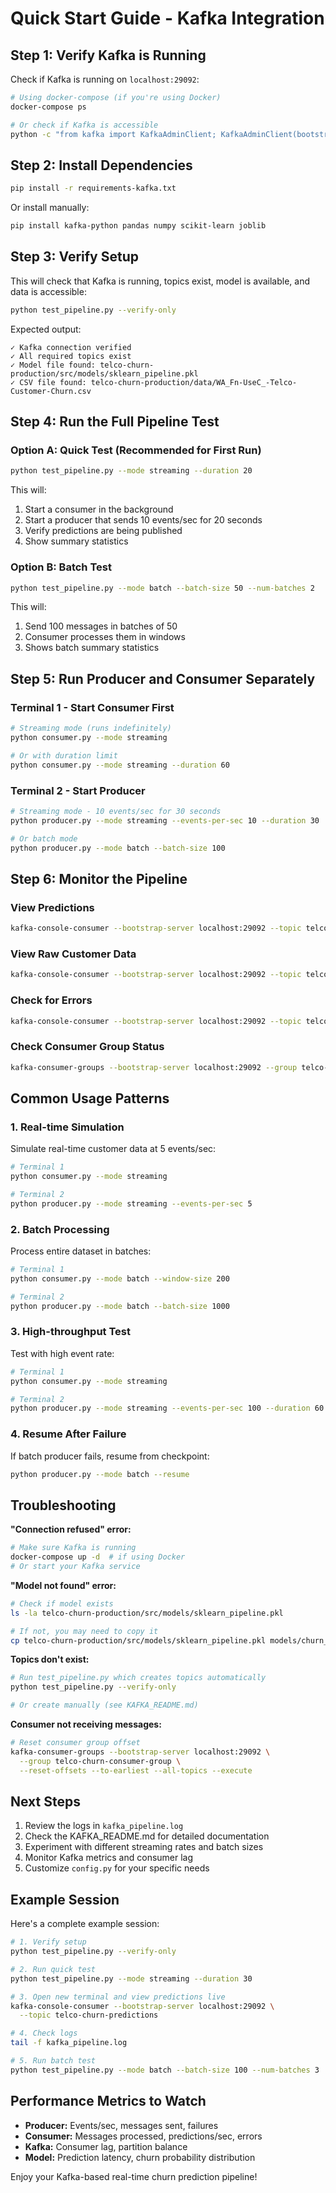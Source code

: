 # Quick Start Guide - Kafka Integration

## Step 1: Verify Kafka is Running

Check if Kafka is running on `localhost:29092`:

```bash
# Using docker-compose (if you're using Docker)
docker-compose ps

# Or check if Kafka is accessible
python -c "from kafka import KafkaAdminClient; KafkaAdminClient(bootstrap_servers=['localhost:29092']).close(); print('✓ Kafka is running')"
```

## Step 2: Install Dependencies

```bash
pip install -r requirements-kafka.txt
```

Or install manually:
```bash
pip install kafka-python pandas numpy scikit-learn joblib
```

## Step 3: Verify Setup

This will check that Kafka is running, topics exist, model is available, and data is accessible:

```bash
python test_pipeline.py --verify-only
```

Expected output:
```
✓ Kafka connection verified
✓ All required topics exist
✓ Model file found: telco-churn-production/src/models/sklearn_pipeline.pkl
✓ CSV file found: telco-churn-production/data/WA_Fn-UseC_-Telco-Customer-Churn.csv
```

## Step 4: Run the Full Pipeline Test

### Option A: Quick Test (Recommended for First Run)
```bash
python test_pipeline.py --mode streaming --duration 20
```

This will:
1. Start a consumer in the background
2. Start a producer that sends 10 events/sec for 20 seconds
3. Verify predictions are being published
4. Show summary statistics

### Option B: Batch Test
```bash
python test_pipeline.py --mode batch --batch-size 50 --num-batches 2
```

This will:
1. Send 100 messages in batches of 50
2. Consumer processes them in windows
3. Shows batch summary statistics

## Step 5: Run Producer and Consumer Separately

### Terminal 1 - Start Consumer First
```bash
# Streaming mode (runs indefinitely)
python consumer.py --mode streaming

# Or with duration limit
python consumer.py --mode streaming --duration 60
```

### Terminal 2 - Start Producer
```bash
# Streaming mode - 10 events/sec for 30 seconds
python producer.py --mode streaming --events-per-sec 10 --duration 30

# Or batch mode
python producer.py --mode batch --batch-size 100
```

## Step 6: Monitor the Pipeline

### View Predictions
```bash
kafka-console-consumer --bootstrap-server localhost:29092 --topic telco-churn-predictions --from-beginning
```

### View Raw Customer Data
```bash
kafka-console-consumer --bootstrap-server localhost:29092 --topic telco-raw-customers --from-beginning
```

### Check for Errors
```bash
kafka-console-consumer --bootstrap-server localhost:29092 --topic telco-deadletter --from-beginning
```

### Check Consumer Group Status
```bash
kafka-consumer-groups --bootstrap-server localhost:29092 --group telco-churn-consumer-group --describe
```

## Common Usage Patterns

### 1. Real-time Simulation
Simulate real-time customer data at 5 events/sec:
```bash
# Terminal 1
python consumer.py --mode streaming

# Terminal 2
python producer.py --mode streaming --events-per-sec 5
```

### 2. Batch Processing
Process entire dataset in batches:
```bash
# Terminal 1
python consumer.py --mode batch --window-size 200

# Terminal 2
python producer.py --mode batch --batch-size 1000
```

### 3. High-throughput Test
Test with high event rate:
```bash
# Terminal 1
python consumer.py --mode streaming

# Terminal 2
python producer.py --mode streaming --events-per-sec 100 --duration 60
```

### 4. Resume After Failure
If batch producer fails, resume from checkpoint:
```bash
python producer.py --mode batch --resume
```

## Troubleshooting

**"Connection refused" error:**
```bash
# Make sure Kafka is running
docker-compose up -d  # if using Docker
# Or start your Kafka service
```

**"Model not found" error:**
```bash
# Check if model exists
ls -la telco-churn-production/src/models/sklearn_pipeline.pkl

# If not, you may need to copy it
cp telco-churn-production/src/models/sklearn_pipeline.pkl models/churn_model.pkl
```

**Topics don't exist:**
```bash
# Run test_pipeline.py which creates topics automatically
python test_pipeline.py --verify-only

# Or create manually (see KAFKA_README.md)
```

**Consumer not receiving messages:**
```bash
# Reset consumer group offset
kafka-consumer-groups --bootstrap-server localhost:29092 \
  --group telco-churn-consumer-group \
  --reset-offsets --to-earliest --all-topics --execute
```

## Next Steps

1. Review the logs in `kafka_pipeline.log`
2. Check the KAFKA_README.md for detailed documentation
3. Experiment with different streaming rates and batch sizes
4. Monitor Kafka metrics and consumer lag
5. Customize `config.py` for your specific needs

## Example Session

Here's a complete example session:

```bash
# 1. Verify setup
python test_pipeline.py --verify-only

# 2. Run quick test
python test_pipeline.py --mode streaming --duration 30

# 3. Open new terminal and view predictions live
kafka-console-consumer --bootstrap-server localhost:29092 \
  --topic telco-churn-predictions

# 4. Check logs
tail -f kafka_pipeline.log

# 5. Run batch test
python test_pipeline.py --mode batch --batch-size 100 --num-batches 3
```

## Performance Metrics to Watch

- **Producer:** Events/sec, messages sent, failures
- **Consumer:** Messages processed, predictions/sec, errors
- **Kafka:** Consumer lag, partition balance
- **Model:** Prediction latency, churn probability distribution

Enjoy your Kafka-based real-time churn prediction pipeline!
